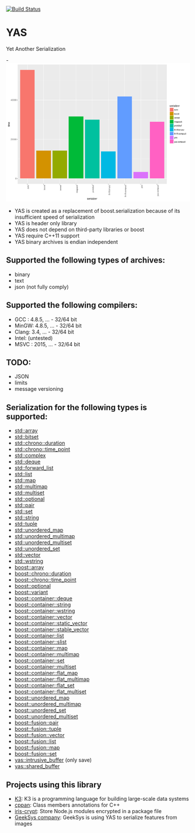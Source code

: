 [![Build Status](https://travis-ci.org/niXman/yas.svg?branch=master)](https://travis-ci.org/niXman/yas)

# YAS
Yet Another Serialization

-![Time](https://github.com/thekvs/cpp-serializers/raw/master/images/time.png)

* YAS is created as a replacement of boost.serialization because of its insufficient speed of serialization
* YAS is header only library
* YAS does not depend on third-party libraries or boost
* YAS require C++11 support
* YAS binary archives is endian independent

## Supported the following types of archives:
 - binary
 - text
 - json (not fully comply)

## Supported the following compilers:
 - GCC  : 4.8.5, ... - 32/64 bit
 - MinGW: 4.8.5, ... - 32/64 bit
 - Clang: 3.4, ... - 32/64 bit
 - Intel: (untested)
 - MSVC : 2015, ... - 32/64 bit

## TODO:
* JSON
* limits
* message versioning

## Serialization for the following types is supported:
 - [std::array](http://en.cppreference.com/w/cpp/container/array)
 - [std::bitset](http://en.cppreference.com/w/cpp/utility/bitset)
 - [std::chrono::duration](http://en.cppreference.com/w/cpp/chrono/duration)
 - [std::chrono::time_point](http://en.cppreference.com/w/cpp/chrono/time_point)
 - [std::complex](http://en.cppreference.com/w/cpp/numeric/complex)
 - [std::deque](http://en.cppreference.com/w/cpp/container/deque)
 - [std::forward_list](http://en.cppreference.com/w/cpp/container/forward_list)
 - [std::list](http://en.cppreference.com/w/cpp/container/list)
 - [std::map](http://en.cppreference.com/w/cpp/container/map)
 - [std::multimap](http://en.cppreference.com/w/cpp/container/multimap)
 - [std::multiset](http://en.cppreference.com/w/cpp/container/multiset)
 - [std::optional](http://en.cppreference.com/w/cpp/utility/optional)
 - [std::pair](http://en.cppreference.com/w/cpp/utility/pair)
 - [std::set](http://en.cppreference.com/w/cpp/container/set)
 - [std::string](http://en.cppreference.com/w/cpp/string/basic_string)
 - [std::tuple](http://en.cppreference.com/w/cpp/utility/tuple)
 - [std::unordered_map](http://en.cppreference.com/w/cpp/container/unordered_map)
 - [std::unordered_multimap](http://en.cppreference.com/w/cpp/container/unordered_multimap)
 - [std::unordered_multiset](http://en.cppreference.com/w/cpp/container/unordered_multiset)
 - [std::unordered_set](http://en.cppreference.com/w/cpp/container/unordered_set)
 - [std::vector](http://en.cppreference.com/w/cpp/container/vector)
 - [std::wstring](http://en.cppreference.com/w/cpp/string/basic_string)
 - [boost::array](http://www.boost.org/doc/libs/1_64_0/doc/html/array.html)
 - [boost::chrono::duration](http://www.boost.org/doc/libs/1_64_0/doc/html/chrono/reference.html#chrono.reference.cpp0x.duration_hpp.duration)
 - [boost::chrono::time_point](http://www.boost.org/doc/libs/1_64_0/doc/html/chrono/reference.html#chrono.reference.cpp0x.time_point_hpp.time_point)
 - [boost::optional](http://www.boost.org/doc/libs/1_64_0/libs/optional/doc/html/index.html)
 - [boost::variant](http://www.boost.org/doc/libs/1_64_0/doc/html/variant.html)
 - [boost::container::deque](http://www.boost.org/doc/libs/1_64_0/doc/html/boost/container/deque.html)
 - [boost::container::string](http://www.boost.org/doc/libs/1_64_0/doc/html/boost/container/basic_string.html)
 - [boost::container::wstring](http://www.boost.org/doc/libs/1_64_0/doc/html/boost/container/basic_string.html)
 - [boost::container::vector](http://www.boost.org/doc/libs/1_64_0/doc/html/boost/container/vector.html)
 - [boost::container::static_vector](http://www.boost.org/doc/libs/1_64_0/doc/html/boost/container/static_vector.html)
 - [boost::container::stable_vector](http://www.boost.org/doc/libs/1_64_0/doc/html/boost/container/stable_vector.html)
 - [boost::container::list](http://www.boost.org/doc/libs/1_64_0/doc/html/boost/container/list.html)
 - [boost::container::slist](http://www.boost.org/doc/libs/1_64_0/doc/html/boost/container/slist.html)
 - [boost::container::map](http://www.boost.org/doc/libs/1_64_0/doc/html/boost/container/map.html)
 - [boost::container::multimap](http://www.boost.org/doc/libs/1_64_0/doc/html/boost/container/multimap.html)
 - [boost::container::set](http://www.boost.org/doc/libs/1_64_0/doc/html/boost/container/set.html)
 - [boost::container::multiset](http://www.boost.org/doc/libs/1_64_0/doc/html/boost/container/multiset.html)
 - [boost::container::flat_map](http://www.boost.org/doc/libs/1_64_0/doc/html/boost/container/flat_map.html)
 - [boost::container::flat_multimap](http://www.boost.org/doc/libs/1_64_0/doc/html/boost/container/flat_multimap.html)
 - [boost::container::flat_set](http://www.boost.org/doc/libs/1_64_0/doc/html/boost/container/flat_set.html)
 - [boost::container::flat_multiset](http://www.boost.org/doc/libs/1_64_0/doc/html/boost/container/flat_multiset.html)
 - [boost::unordered_map](http://www.boost.org/doc/libs/1_64_0/doc/html/boost/unordered_map.html)
 - [boost::unordered_multimap](http://www.boost.org/doc/libs/1_64_0/doc/html/boost/unordered_multimap.html)
 - [boost::unordered_set](http://www.boost.org/doc/libs/1_64_0/doc/html/boost/unordered_set.html)
 - [boost::unordered_multiset](http://www.boost.org/doc/libs/1_64_0/doc/html/boost/unordered_multiset.html)
 - [boost::fusion::pair](http://www.boost.org/doc/libs/1_64_0/libs/fusion/doc/html/fusion/support/pair.html)
 - [boost::fusion::tuple](http://www.boost.org/doc/libs/1_64_0/libs/fusion/doc/html/fusion/container/tuple.html)
 - [boost::fusion::vector](http://www.boost.org/doc/libs/1_64_0/libs/fusion/doc/html/fusion/container/vector.html)
 - [boost::fusion::list](http://www.boost.org/doc/libs/1_64_0/libs/fusion/doc/html/fusion/container/list.html)
 - [boost::fusion::map](http://www.boost.org/doc/libs/1_64_0/libs/fusion/doc/html/fusion/container/map.html)
 - [boost::fusion::set](http://www.boost.org/doc/libs/1_64_0/libs/fusion/doc/html/fusion/container/set.html)
 - [yas::intrusive_buffer](https://github.com/niXman/yas/blob/master/include/yas/buffers.hpp#L48) (only save)
 - [yas::shared_buffer](https://github.com/niXman/yas/blob/master/include/yas/buffers.hpp#L67)

## Projects using this library
* [K3](https://github.com/DaMSL/K3): K3 is a programming language for building large-scale data systems
* [cppan](https://github.com/tarasko/cppan): Class members annotations for C++
* [iris-crypt](https://github.com/aspectron/iris-crypt): Store Node.js modules encrypted in a package file
* [GeekSys company](http://www.geeksysgroup.com/en/): GeekSys is using YAS to serialize features from images
